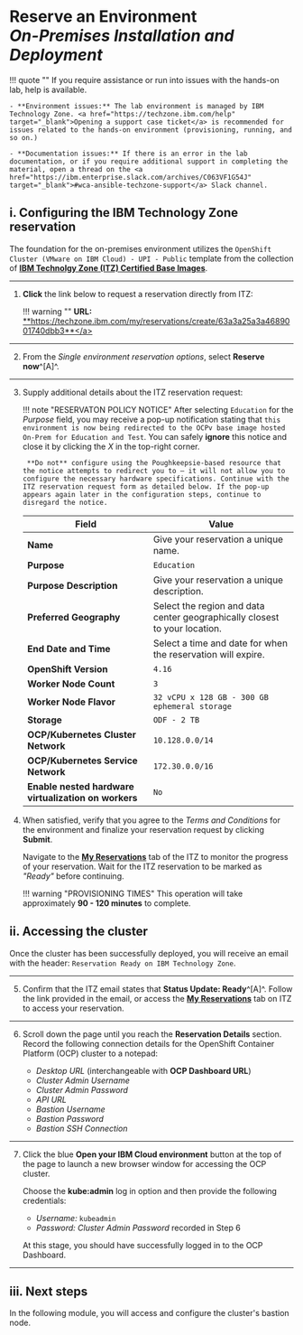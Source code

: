 # **Reserve an Environment**</br>*On-Premises Installation and Deployment*

!!! quote ""
    If you require assistance or run into issues with the hands-on lab, help is available.

    - **Environment issues:** The lab environment is managed by IBM Technology Zone. <a href="https://techzone.ibm.com/help" target="_blank">Opening a support case ticket</a> is recommended for issues related to the hands-on environment (provisioning, running, and so on.)

    - **Documentation issues:** If there is an error in the lab documentation, or if you require additional support in completing the material, open a thread on the <a href="https://ibm.enterprise.slack.com/archives/C063VF1G54J" target="_blank">#wca-ansible-techzone-support</a> Slack channel.

## **i. Configuring the IBM Technology Zone reservation**

The foundation for the on-premises environment utilizes the `OpenShift Cluster (VMware on IBM Cloud) - UPI - Public` template from the collection of <a href="https://techzone.ibm.com/collection/tech-zone-certified-base-images/journey-vmware-on-ibm-cloud-environments" target="_blank">**IBM Technolgy Zone (ITZ) Certified Base Images**</a>.

---

1. **Click** the link below to request a reservation directly from ITZ:

    !!! warning ""
        **URL:** <a href="https://techzone.ibm.com/my/reservations/create/63a3a25a3a4689001740dbb3" target="_blank">**https://techzone.ibm.com/my/reservations/create/63a3a25a3a4689001740dbb3**</a>

---

2. From the *Single environment reservation options*, select **Reserve now**^[A]^.

---

3. Supply additional details about the ITZ reservation request:

    !!! note "RESERVATON POLICY NOTICE"
        After selecting `Education` for the *Purpose* field, you may receive a pop-up notification stating that `this environment is now being redirected to the OCPv base image hosted On-Prem for Education and Test`. You can safely **ignore** this notice and close it by clicking the *X* in the top-right corner.
        
        **Do not** configure using the Poughkeepsie-based resource that the notice attempts to redirect you to — it will not allow you to configure the necessary hardware specifications. Continue with the ITZ reservation request form as detailed below. If the pop-up appears again later in the configuration steps, continue to disregard the notice.

    | Field                                                | Value                                                                                                                         |
    | ---------------------------------------------------- | ----------------------------------------------------------------------------------------------------------------------------- |
    | **Name**                                             | Give your reservation a unique name.                                                                                          |
    | **Purpose**                                          | `Education`                                                                                                                   |
    | **Purpose Description**                              | Give your reservation a unique description.                                                                                   |
    | **Preferred Geography**                              | Select the region and data center geographically closest to your location.                                                    |
    | **End Date and Time**                                | Select a time and date for when the reservation will expire.                                                                  |
    | **OpenShift Version**                                | `4.16`                                                                                                                        |
    | **Worker Node Count**                                | `3`                                                                                                                           |
    | **Worker Node Flavor**                               | `32 vCPU x 128 GB - 300 GB ephemeral storage`                                                                                 |
    | **Storage**                                          | `ODF - 2 TB`                                                                                                                  |
    | **OCP/Kubernetes Cluster Network**                   | `10.128.0.0/14`                                                                                                               |
    | **OCP/Kubernetes Service Network**                   | `172.30.0.0/16`                                                                                                               |
    | **Enable nested hardware virtualization on workers** | `No`                                                                                                                          |

4. When satisfied, verify that you agree to the *Terms and Conditions* for the environment and finalize your reservation request by clicking **Submit**.

    Navigate to the **<a href="https://techzone.ibm.com/my/reservations" target="_blank">My Reservations</a>** tab of the ITZ to monitor the progress of your reservation. Wait for the ITZ reservation to be marked as *"Ready"* before continuing.

    !!! warning "PROVISIONING TIMES"
        This operation will take approximately **90 - 120 minutes** to complete.
        

## **ii. Accessing the cluster**

Once the cluster has been successfully deployed, you will receive an email with the header: `Reservation Ready on IBM Technology Zone`. 

---

5. Confirm that the ITZ email states that **Status Update: Ready**^[A]^. Follow the link provided in the email, or access the **<a href="https://techzone.ibm.com/my/reservations" target="_blank">My Reservations</a>** tab on ITZ to access your reservation.

---

6. Scroll down the page until you reach the **Reservation Details** section. Record the following connection details for the OpenShift Container Platform (OCP) cluster to a notepad:

    - *Desktop URL* (interchangeable with **OCP Dashboard URL**)
    - *Cluster Admin Username*
    - *Cluster Admin Password*
    - *API URL*
    - *Bastion Username*
    - *Bastion Password*
    - *Bastion SSH Connection*

---

7. Click the blue **Open your IBM Cloud environment** button at the top of the page to launch a new browser window for accessing the OCP cluster.

    Choose the **kube:admin** log in option and then provide the following credentials:

    - *Username:* `kubeadmin`
    - *Password:* *Cluster Admin Password* recorded in Step 6

    At this stage, you should have successfully logged in to the OCP Dashboard.

---

## **iii. Next steps**

In the following module, you will access and configure the cluster's bastion node.